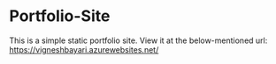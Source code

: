 # Portfolio-Site
This is a simple static portfolio site. View it at the below-mentioned url:
https://vigneshbayari.azurewebsites.net/
